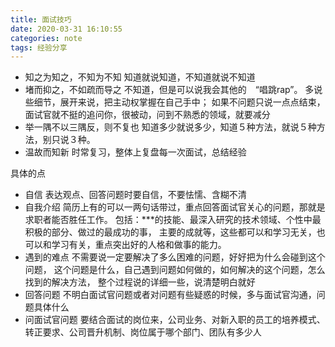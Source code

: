 ```yaml
---
title: 面试技巧
date: 2020-03-31 16:10:55
categories: note
tags: 经验分享
---
```


- 知之为知之，不知为不知
    知道就说知道，不知道就说不知道
- 堵而抑之，不如疏而导之
    不知道，但是可以说我会其他的　“唱跳rap”。
    多说些细节，展开来说，把主动权掌握在自己手中；
    如果不问题只说一点点结束，面试官就不挺的追问你，很被动，问到不熟悉的领域，就要减分
- 举一隅不以三隅反，则不复也
    知道多少就说多少，知道５种方法，就说５种方法，别只说３种。
- 温故而知新
    时常复习，整体上复盘每一次面试，总结经验
<!--more-->
具体的点    
- 自信
    表达观点、回答问题时要自信，不要怯懦、含糊不清
- 自我介绍
    简历上有的可以一两句话带过，重点回答面试官关心的问题，那就是求职者能否胜任工作。
    包括：***的技能、最深入研究的技术领域、个性中最积极的部分、做过的最成功的事，
    主要的成就等，这些都可以和学习无关，也可以和学习有关，重点突出好的人格和做事的能力。
- 遇到的难点
    不需要说一定要解决了多么困难的问题，好好把为什么会碰到这个问题，
    这个问题是什么，自己遇到问题如何做的，如何解决的这个问题，怎么找到的解决方法，
    整个过程说的详细一些，说清楚明白就好
- 回答问题
    不明白面试官问题或者对问题有些疑惑的时候，多与面试官沟通，问题具体什么
- 问面试官问题
    要结合面试的岗位来，公司业务、对新入职的员工的培养模式、
    转正要求、公司晋升机制、岗位属于哪个部门、团队有多少人